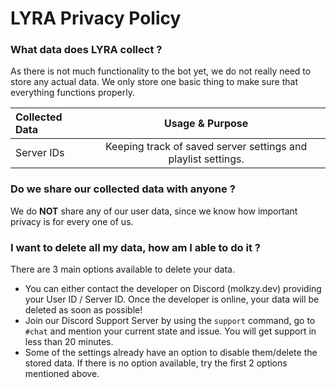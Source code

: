 # LYRA Privacy Policy

### What data does LYRA collect ?

As there is not much functionality to the bot yet, we do not really need to store any actual data.
We only store one basic thing to make sure that everything functions properly.

| Collected Data | Usage & Purpose |
| :------------- | :----------: |
| Server IDs | Keeping track of saved server settings and playlist settings. |

### Do we share our collected data with anyone ?

We do **NOT** share any of our user data, since we know how important privacy is for every one of us.

### I want to delete all my data, how am I able to do it ?

There are 3 main options available to delete your data.
- You can either contact the developer on Discord (molkzy.dev) providing your User ID / Server ID. Once the developer is online, your data will be deleted as soon as possible!
- Join our Discord Support Server by using the `support` command, go to `#chat` and mention your current state and issue. You will get support in less than 20 minutes.
- Some of the settings already have an option to disable them/delete the stored data. If there is no option available, try the first 2 options mentioned above.
